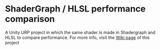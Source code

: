 # ShaderGraph / HLSL performance comparison
A Unity URP project in which the same shader is made in Shadergraph and HLSL to compare performance.
For more info, visit the [Wiki page](https://github.com/Jenoah/Shadergraph-HLSL-comparison/wiki) of this project

